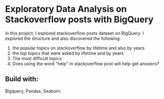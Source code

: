 # Exploratory Data Analysis on Stackoverflow posts with BigQuery
In this project, I explored  stackoverflow posts dataset on BigQuery. I explored the structure and also discovered the following:

1.   the popular topics on stackoverflow by lifetime and also by years
2.   the top topics that were asked by lifetime and by years
3.   The most difficult topics
4.   Does using the word "help" in stackoverflow post will help get answers?

## Build with:
 Bigquery, Pandas, Seaborn
